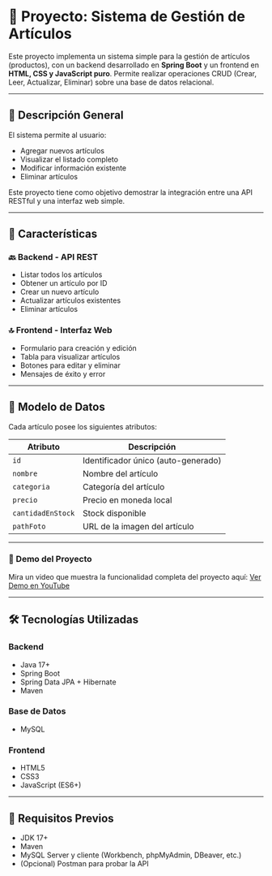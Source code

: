 # 🧾 Proyecto: Sistema de Gestión de Artículos

Este proyecto implementa un sistema simple para la gestión de artículos (productos), con un backend desarrollado en **Spring Boot** y un frontend en **HTML, CSS y JavaScript puro**. Permite realizar operaciones CRUD (Crear, Leer, Actualizar, Eliminar) sobre una base de datos relacional.

---

## 📌 Descripción General

El sistema permite al usuario:

- Agregar nuevos artículos
- Visualizar el listado completo
- Modificar información existente
- Eliminar artículos

Este proyecto tiene como objetivo demostrar la integración entre una API RESTful y una interfaz web simple.

---

## 🧩 Características

### 🔙 Backend - API REST

- Listar todos los artículos
- Obtener un artículo por ID
- Crear un nuevo artículo
- Actualizar artículos existentes
- Eliminar artículos

### 🔝 Frontend - Interfaz Web

- Formulario para creación y edición
- Tabla para visualizar artículos
- Botones para editar y eliminar
- Mensajes de éxito y error

---

## 🧾 Modelo de Datos

Cada artículo posee los siguientes atributos:

| Atributo         | Descripción                          |
|------------------|--------------------------------------|
| `id`             | Identificador único (auto-generado)  |
| `nombre`         | Nombre del artículo                  |
| `categoria`      | Categoría del artículo               |
| `precio`         | Precio en moneda local               |
| `cantidadEnStock`| Stock disponible                     |
| `pathFoto`       | URL de la imagen del artículo        |

---

### 🎥 Demo del Proyecto

Mira un video que muestra la funcionalidad completa del proyecto aquí:
[Ver Demo en YouTube](https://www.youtube.com/watch?v=LA61chyDio8)

---

## 🛠️ Tecnologías Utilizadas

### Backend
- Java 17+
- Spring Boot
- Spring Data JPA + Hibernate
- Maven

### Base de Datos
- MySQL

### Frontend
- HTML5
- CSS3
- JavaScript (ES6+)

---

## 📎 Requisitos Previos

- JDK 17+
- Maven
- MySQL Server y cliente (Workbench, phpMyAdmin, DBeaver, etc.)
- (Opcional) Postman para probar la API


